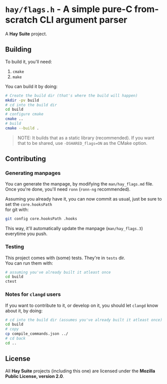 `hay/flags.h` - A simple pure-C from-scratch CLI argument parser
================================================================
A **Hay Suite** project.

## Building
To build it, you'll need:
1. `cmake`
2. `make`

You can build it by doing:
```sh
# Create the build dir (that's where the build will happen)
mkdir -pv build
# cd into the build dir
cd build
# configure cmake
cmake ..
# build
cmake --build .
```
> NOTE: It builds that as a static library (recommended).
  If you want that to be shared, use `-DSHARED_flags=ON` as the CMake option.  

## Contributing
### Generating manpages
You can generate the manpage, by modifying the `man/hay_flags.md` file.  
Once you're done, you'll need `ronn` (`ronn-ng` recommended).  

Assuming you already have it, you can now commit as usual, just be sure to set the `core.hooksPath`  
for git with:
```sh
git config core.hooksPath .hooks
```
This way, it'll automatically update the manpage (`man/hay_flags.3`) everytime you push.

### Testing
This project comes with (some) tests. They're in `tests` dir.  
You can run them with:
```sh
# assuming you've already built it atleast once
cd build
ctest
```

### Notes for `clangd` users
If you want to contribute to it, or develop on it, you should let `clangd` know about it, by doing:
```sh
# cd into the build dir (assumes you've already built it atleast once)
cd build
# copy
cp compile_commands.json ../
# cd back
cd ..
```

## License
All **Hay Suite** projects (including this one) are licensed under the **Mozilla Public License, version 2.0**.
